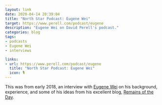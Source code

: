```yaml
---
layout: link
date: 2020-04-14 20:39:04
title: "North Star Podcast: Eugene Wei"
target: https://www.perell.com/podcast/eugene
description: "Eugene Wei on David Perell's podcast."
categories: blog
tags:
- podcasts
- Eugene Wei
- interviews

links:
- url: https://www.perell.com/podcast/eugene
  title: "North Star Podcast: Eugene Wei"
  icon: 🎙
---
```


This was from early 2018, an interview with [Eugene Wei](https://twitter.com/eugenewei "Eugene Wei on Twitter") on his background, experience, and some of his ideas from his excellent blog, [Remains of the Day](https://www.eugenewei.com/ "Remains of the Day").
